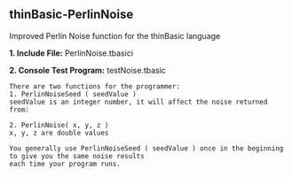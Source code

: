 ## thinBasic-PerlinNoise
Improved Perlin Noise function for the thinBasic language

  **1. Include File:**  PerlinNoise.tbasici
  
  **2. Console Test Program:** testNoise.tbasic

```
There are two functions for the programmer:
1. PerlinNoiseSeed ( seedValue )
seedValue is an integer number, it will affect the noise returned from:

2. PerlinNoise( x, y, z ) 
x, y, z are double values

You generally use PerlinNoiseSeed ( seedValue ) once in the beginning to give you the same noise results
each time your program runs.
```
